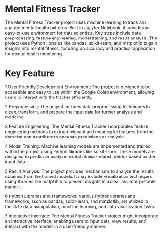 # Mental Fitness Tracker
The Mental Fitness Tracker project uses machine learning to track and analyze mental health patterns. Built in Jupyter Notebook, it provides an easy-to-use environment for data scientists. Key steps include data preprocessing, feature engineering, model training, and result analysis. The project uses Python libraries like pandas, scikit-learn, and matplotlib to gain insights into mental fitness, focusing on accuracy and practical application for mental health monitoring.

# Key Feature
1 User-Friendly Development Environment: The project is designed to be accessible and easy to use within the Google Colab environment, allowing users to interact with the tracker efficiently.

2 Preprocessing: The project includes data preprocessing techniques to clean, transform, and prepare the input data for further analysis and modeling.

3 Feature Engineering: The Mental Fitness Tracker incorporates feature engineering methods to extract relevant and meaningful features from the data that can contribute to accurate predictions or analysis.

4 Model Training: Machine learning models are implemented and trained within the project using Python libraries like scikit-learn. These models are designed to predict or analyze mental fitness-related metrics based on the input data.

5 Result Analysis: The project provides mechanisms to analyze the results obtained from the trained models. It may include visualization techniques using libraries like matplotlib to present insights in a clear and interpretable manner.

6 Python Libraries and Frameworks: Various Python libraries and frameworks, such as pandas, scikit-learn, and matplotlib, are utilized to facilitate data manipulation, machine learning, and data visualization tasks.

7 Interactive Interface: The Mental Fitness Tracker project might incorporate an interactive interface, enabling users to input data, view results, and interact with the models in a user-friendly manner.
